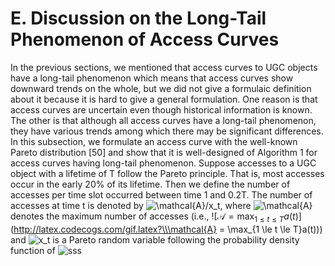 # E. Discussion on the Long-Tail Phenomenon of Access Curves
In the previous sections, we mentioned that access curves to UGC objects have a long-tail phenomenon which means that access curves show downward trends on the whole, but we did not give a formulaic definition about it because it is hard to give a general formulation.
One reason is that access curves are uncertain even though historical information is known. The other is that although all access curves have a long-tail phenomenon, they have various trends among which there may be significant differences.
In this subsection, we formulate an access curve with the well-known Pareto distribution \[50\] and show that it is well-designed of Algorithm 1 for access curves having long-tail phenomenon. Suppose accesses to a UGC object with a lifetime of T follow the Pareto principle. That is, most accesses occur in the early 20% of its lifetime. Then we define the number of accesses per time slot occurred between time 1 and 0.2T.
The number of accesses at time t is denoted by 
![$\mathcal{A}/x_t$](http://latex.codecogs.com/gif.latex?\\\mathcal{A}/x_t), where ![$\mathcal{A}$](http://latex.codecogs.com/gif.latex?\\\mathcal{A}) denotes the maximum number of accesses (i.e., ![$\mathcal{A} = \max_{1 \le t \le T} a(t)$](http://latex.codecogs.com/gif.latex?\\\mathcal{A} = \max_{1 \le t \le T}a(t))) and ![$x_t$](http://latex.codecogs.com/gif.latex?\\x_t) is a Pareto random variable following the probability density function of
![sss](http://latex.codecogs.com/gif.latex?\\sigma=\sqrt{\frac{1}{n}{\sum_{k=1}^n(x_i-\bar{x})^2}})
